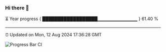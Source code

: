 ### Hi there 👋

⏳ Year progress { ██████████████████▁▁▁▁▁▁▁▁▁▁▁▁ } 61.40 %

---

⏰ Updated on Mon, 12 Aug 2024 17:36:28 GMT

![Progress Bar CI](https://github.com/IshwaranRudhara/GIT-ACTION/workflows/Progress%20Bar%20CI/badge.svg)
